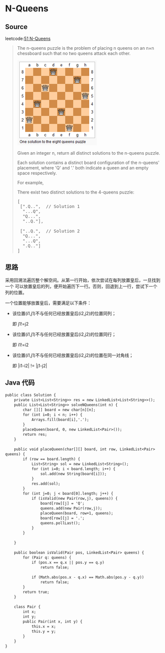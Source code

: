 # N-Queens
## Source
leetcode:[51 N-Queens](https://leetcode.com/problems/n-queens/)

> The n-queens puzzle is the problem of placing n queens on an n×n chessboard
> such that no two queens attack each other.
> 
> ![one solution to the 8 queens puzzle](images/nqueens.png)
> 
> Given an integer n, return all distinct solutions to the n-queens puzzle.
> 
> Each solution contains a distinct board configuration of the n-queens' placement, where 'Q' and '.' both indicate a queen and an empty space respectively.
> 
> For example,
> 
> There exist two distinct solutions to the 4-queens puzzle:
> 
> <pre>
> [
>  [".Q..",  // Solution 1
>   "...Q",
>   "Q...",
>   "..Q."],
> 
>  ["..Q.",  // Solution 2
>   "Q...",
>   "...Q",
>   ".Q.."]
> ]
> </pre>


## 思路
采用回溯法遍历整个解空间。从第一行开始，依次尝试在每列放置皇后，一旦找到一个
可以放置皇后的列，便开始遍历下一行。否则，回退到上一行，尝试下一个列的位置。

一个位置能够放置皇后，需要满足以下条件：
* 该位置(i1,j1)不与任何已经放置皇后(i2,j2)的位置同列；
    
    即 j1!=j2
    
* 该位置(i1,j1)不与任何已经放置皇后(i2,j2)的位置同行；
    
    即 i1!=i2
    
* 该位置(i1,j1)不与任何已经放置皇后(i2,j2)的位置在同一对角线；
    
    即 |i1-i2| != |j1-j2|
    

## Java 代码
```        
public class Solution {
    private List<List<String>> res = new LinkedList<List<String>>();
    public List<List<String>> solveNQueens(int n) {
        char [][] board = new char[n][n];
        for (int i=0; i < n; i++) {
            Arrays.fill(board[i],'.');
        }
        placeQueen(board, 0, new LinkedList<Pair>());
        return res;
    }

    public void placeQueen(char[][] board, int row, LinkedList<Pair> queens) {
        if (row == board.length) {
            List<String> sol = new LinkedList<String>();
            for (int i=0; i < board.length; i++) {
                sol.add(new String(board[i]));
            }
            res.add(sol);
        }
        for (int j=0; j < board[0].length; j++) {
            if (isValid(new Pair(row,j), queens)) {
                board[row][j] = 'Q';
                queens.add(new Pair(row,j));
                placeQueen(board, row+1, queens);
                board[row][j] = '.';
                queens.pollLast();
            }
        }

    }

    public boolean isValid(Pair pos, LinkedList<Pair> queens) {
        for (Pair q: queens) {
            if (pos.x == q.x || pos.y == q.y)
                return false;

            if (Math.abs(pos.x - q.x) == Math.abs(pos.y - q.y))
                return false;
        }
        return true;
    }

    class Pair {
        int x;
        int y;
        public Pair(int x, int y) {
            this.x = x;
            this.y = y;
        }
    }
}
```
